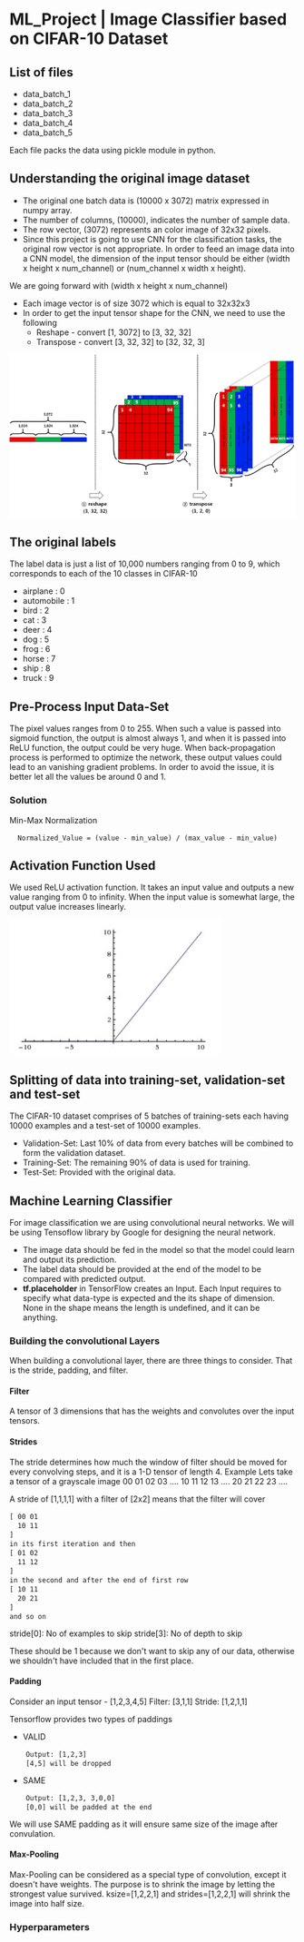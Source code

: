 # ML_Project | Image Classifier based on CIFAR-10 Dataset

## List of files
* data_batch_1
* data_batch_2
* data_batch_3
* data_batch_4
* data_batch_5

Each file packs the data using pickle module in python.

## Understanding the original image dataset
* The original one batch data is (10000 x 3072) matrix expressed in numpy array.
* The number of columns, (10000), indicates the number of sample data.
* The row vector, (3072) represents an color image of 32x32 pixels.
* Since this project is going to use CNN for the classification tasks, the original row vector is not appropriate. In order to feed an image data into a CNN model, the dimension of the input tensor should be either (width x height x num_channel) or (num_channel x width x height).

We are going forward with (width x height x num_channel)

* Each image vector is of size 3072 which is equal to 32x32x3
* In order to get the input tensor shape for the CNN, we need to use the following
  * Reshape - convert [1, 3072] to [3, 32, 32]
  * Transpose - convert [3, 32, 32] to [32, 32, 3]

![Image Pre-process Steps](Images/Image_Preprocess.png)
  
## The original labels
The label data is just a list of 10,000 numbers ranging from 0 to 9, which corresponds to each of the 10 classes in CIFAR-10
* airplane : 0
* automobile : 1
* bird : 2
* cat : 3
* deer : 4
* dog : 5
* frog : 6
* horse : 7
* ship : 8
* truck : 9

## Pre-Process Input Data-Set
The pixel values ranges from 0 to 255. When such a value is passed into sigmoid function, the output is almost always 1, and when it is passed into ReLU function, the output could be very huge. When back-propagation process is performed to optimize the network, these output values could lead to an vanishing gradient problems. In order to avoid the issue, it is better let all the values be around 0 and 1.

### Solution
Min-Max Normalization

```
  Normalized_Value = (value - min_value) / (max_value - min_value)
```

## Activation Function Used
We used ReLU activation function. It takes an input value and outputs a new value ranging from 0 to infinity. When the input value is somewhat large, the output value increases linearly.

![ReLU Graph](Images/relu.png)

## Splitting of data into training-set, validation-set and test-set
The CIFAR-10 dataset comprises of 5 batches of training-sets each having 10000 examples and a test-set of 10000 examples.

* Validation-Set: Last 10% of data from every batches will be combined to form the validation dataset.
* Training-Set: The remaining 90% of data is used for training.
* Test-Set: Provided with the original data.

## Machine Learning Classifier
For image classification we are using convolutional neural networks. We will be using Tensoflow library by Google for designing the neural network.
* The image data should be fed in the model so that the model could learn and output its prediction.
* The label data should be provided at the end of the model to be compared with predicted output.
* **tf.placeholder** in TensorFlow creates an Input. Each Input requires to specify what data-type is expected and the its shape of dimension. None in the shape means the length is undefined, and it can be anything.

### Building the convolutional Layers
When building a convolutional layer, there are three things to consider. That is the stride, padding, and filter.

#### Filter
A tensor of 3 dimensions that has the weights and convolutes over the input tensors.

#### Strides
The stride determines how much the window of filter should be moved for every convolving steps, and it is a 1-D tensor of length 4.
Example
Lets take a tensor of a grayscale image
00 01 02 03 ....
10 11 12 13 ....
20 21 22 23 ....

A stride of [1,1,1,1] with a filter of [2x2] means that the filter will cover
````
[ 00 01
  10 11
]
in its first iteration and then 
[ 01 02
  11 12
]
in the second and after the end of first row
[ 10 11
  20 21 
]
and so on
````
stride[0]: No of examples to skip
stride[3]: No of depth to skip

These should be 1 because we don't want to skip any of our data, otherwise we shouldn't have included that in the first place.

#### Padding
Consider an input tensor - [1,2,3,4,5]
Filter: [3,1,1]
Stride: [1,2,1,1]

Tensorflow provides two types of paddings
* VALID
````
    Output: [1,2,3]
    [4,5] will be dropped
````
* SAME
````
    Output: [1,2,3, 3,0,0]
    [0,0] will be padded at the end
````

We will use SAME padding as it will ensure same size of the image after convulation.

#### Max-Pooling
Max-Pooling can be considered as a special type of convolution, except it doesn't have weights. The purpose is to shrink the image by letting the strongest value survived. ksize=[1,2,2,1] and strides=[1,2,2,1] will shrink the image into half size.


### Hyperparameters
